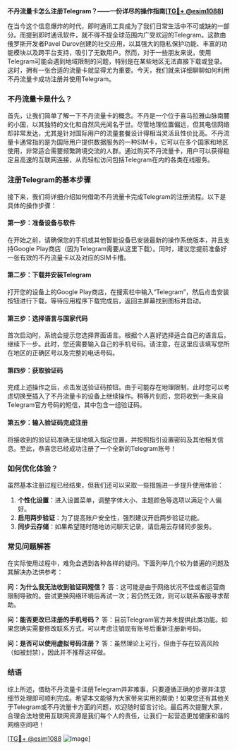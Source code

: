 **不丹流量卡怎么注册Telegram？——一份详尽的操作指南[[TG💪+ @esim1088](https://t.me/s/esim1088)]**

在当今这个信息爆炸的时代，即时通讯工具成为了我们日常生活中不可或缺的一部分。而提到即时通讯软件，就不得不提全球范围内广受欢迎的Telegram。这款由俄罗斯开发者Pavel Durov创建的社交应用，以其强大的隐私保护功能、丰富的功能模块以及跨平台支持，吸引了无数用户。然而，对于一些朋友来说，使用Telegram可能会遇到地域限制的问题，特别是在某些地区无法直接下载或登录。这时，拥有一张合适的流量卡就显得尤为重要。今天，我们就来详细聊聊如何利用不丹流量卡成功注册并使用Telegram。

### 不丹流量卡是什么？

首先，让我们简单了解一下不丹流量卡的概念。不丹是一个位于喜马拉雅山脉南麓的小国，以其独特的文化和自然风光闻名于世。尽管地理位置偏远，但其电信网络却非常发达，尤其是针对国际用户的流量套餐设计得相当灵活且性价比高。不丹流量卡通常指的是为国际用户提供数据服务的一种SIM卡，它可以在多个国家和地区使用，非常适合需要频繁跨境交流的人群。通过购买不丹流量卡，用户可以获得稳定且高速的互联网连接，从而轻松访问包括Telegram在内的各类在线服务。

### 注册Telegram的基本步骤

接下来，我们将详细介绍如何借助不丹流量卡完成Telegram的注册流程。以下是具体的操作步骤：

#### 第一步：准备设备与软件

在开始之前，请确保您的手机或其他智能设备已安装最新的操作系统版本，并且支持Google Play商店（因为Telegram需要从这里下载）。同时，建议您提前准备好一张有效的不丹流量卡以及对应的SIM卡槽。

#### 第二步：下载并安装Telegram

打开您的设备上的Google Play商店，在搜索栏中输入“Telegram”，然后点击安装按钮进行下载。等待应用程序下载完成后，返回主屏幕找到图标并启动。

#### 第三步：选择语言与国家代码

首次启动时，系统会提示您选择界面语言。根据个人喜好选择适合自己的语言后，继续下一步。此时，您还需要输入自己的手机号码。请注意，在这里应该填写您所在地区的正确区号以及完整的电话号码。

#### 第四步：获取验证码

完成上述操作之后，点击发送验证码按钮。由于可能存在地理限制，此时您可以考虑切换至插入了不丹流量卡的设备上继续操作。稍等片刻后，您将收到一条来自Telegram官方号码的短信，其中包含一组验证码。

#### 第五步：输入验证码完成注册

将接收到的验证码准确无误地填入指定位置，并按照指引设置密码及其他相关信息。至此，恭喜您已经成功注册了一个全新的Telegram账号！

### 如何优化体验？

虽然基本注册过程已经结束，但我们还可以采取一些措施进一步提升使用体验：

1. **个性化设置**：进入设置菜单，调整字体大小、主题颜色等选项以满足个人偏好。
2. **启用两步验证**：为了提高账户安全性，强烈建议开启两步验证功能。
3. **同步云存储**：如果希望随时随地访问聊天记录，请启用云存储同步服务。

### 常见问题解答

在实际使用过程中，难免会遇到各种各样的疑问。下面列举几个较为普遍的问题及其解决办法供参考：

**问：为什么我无法收到验证码短信？**
答：这可能是由于网络状况不佳或者运营商限制导致的。尝试更换网络环境后再试一次；若仍然无效，则可以联系客服寻求帮助。

**问：能否更改已注册的手机号码？**
答：目前Telegram官方并未提供此类功能。如果您确实需要修改联系方式，可以考虑注销现有账号后重新注册新号码。

**问：是否可以使用虚拟号码注册？**
答：虽然理论上可行，但由于存在较高风险（如被封禁），因此并不推荐这样做。

### 结语

综上所述，借助不丹流量卡注册Telegram并非难事，只要遵循正确的步骤并注意细节处理即可顺利完成。希望本文能够为大家带来实用的帮助！如果您还有其他关于Telegram或不丹流量卡方面的问题，欢迎随时留言讨论。最后再次提醒大家，合理合法地使用互联网资源是我们每个人的责任，让我们一起营造更加健康和谐的网络空间吧！

[[TG💪+ @esim1088](https://t.me/s/esim1088) ![Image](https://i.postimg.cc/4NQfJmqS/Snipaste-2025-05-13-00-14-12.png)]
